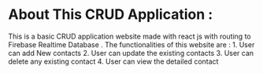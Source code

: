 # About This CRUD Application : 
This is a basic CRUD application website made with react js with routing to Firebase Realtime Database . The functionalities of this website are : 
          1. User can add New contacts
          2. User can update the existing contacts
          3. User can delete any existing contact
          4. User can view the detailed contact
